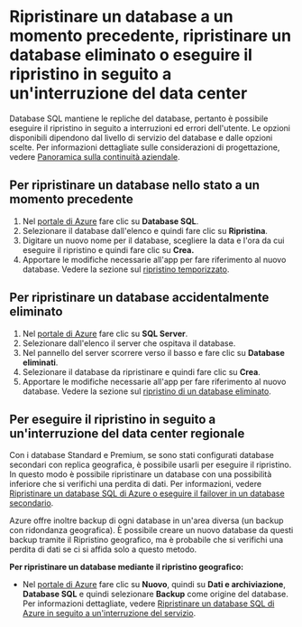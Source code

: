 <properties
	pageTitle="Risoluzione dei problemi di backup e ripristino con il database SQL di Azure"
	description="Informazioni su come ripristinare un database cloud in seguito a errori e interruzioni tramite i backup e le repliche nel database SQL di Azure."
	services="sql-database"
	documentationCenter=""
	authors="dalechen"
	manager="felixwu"
	editor=""/>

<tags
	ms.service="sql-database"
	ms.workload="data-management"
	ms.tgt_pltfrm="na"
	ms.devlang="na"
	ms.topic="article"
	ms.date="06/02/2016"
	ms.author="daleche"/>

# Ripristinare un database a un momento precedente, ripristinare un database eliminato o eseguire il ripristino in seguito a un'interruzione del data center

Database SQL mantiene le repliche del database, pertanto è possibile eseguire il ripristino in seguito a interruzioni ed errori dell'utente. Le opzioni disponibili dipendono dal livello di servizio del database e dalle opzioni scelte. Per informazioni dettagliate sulle considerazioni di progettazione, vedere [Panoramica sulla continuità aziendale](sql-database-business-continuity.md).

## Per ripristinare un database nello stato a un momento precedente
1.	Nel [portale di Azure](https://azure.microsoft.com/) fare clic su **Database SQL**.
2.	Selezionare il database dall'elenco e quindi fare clic su **Ripristina**.
3.	Digitare un nuovo nome per il database, scegliere la data e l'ora da cui eseguire il ripristino e quindi fare clic su **Crea.**
4.	Apportare le modifiche necessarie all'app per fare riferimento al nuovo database. Vedere la sezione sul [ripristino temporizzato](sql-database-recovery-using-backups.md#point-in-time-restore).

## Per ripristinare un database accidentalmente eliminato
1.	Nel [portale di Azure](https://azure.microsoft.com/) fare clic su **SQL Server**.
2.	Selezionare dall'elenco il server che ospitava il database.
3.	Nel pannello del server scorrere verso il basso e fare clic su **Database eliminati**.
4.	Selezionare il database da ripristinare e quindi fare clic su **Crea**.
5.	Apportare le modifiche necessarie all'app per fare riferimento al nuovo database. Vedere la sezione sul [ripristino di un database eliminato](sql-database-recovery-using-backups.md#deleted-database-restore).

## Per eseguire il ripristino in seguito a un'interruzione del data center regionale
Con i database Standard e Premium, se sono stati configurati database secondari con replica geografica, è possibile usarli per eseguire il ripristino. In questo modo è possibile ripristinare un database con una possibilità inferiore che si verifichi una perdita di dati. Per informazioni, vedere [Ripristinare un database SQL di Azure o eseguire il failover in un database secondario](sql-database-disaster-recovery.md).

Azure offre inoltre backup di ogni database in un'area diversa (un backup con ridondanza geografica). È possibile creare un nuovo database da questi backup tramite il Ripristino geografico, ma è probabile che si verifichi una perdita di dati se ci si affida solo a questo metodo.

**Per ripristinare un database mediante il ripristino geografico:**

- Nel [portale di Azure](https://azure.microsoft.com/) fare clic su **Nuovo**, quindi su **Dati e archiviazione**, **Database SQL** e quindi selezionare **Backup** come origine del database. Per informazioni dettagliate, vedere [Ripristinare un database SQL di Azure in seguito a un'interruzione del servizio](sql-database-disaster-recovery.md).

<!---HONumber=AcomDC_0727_2016-->